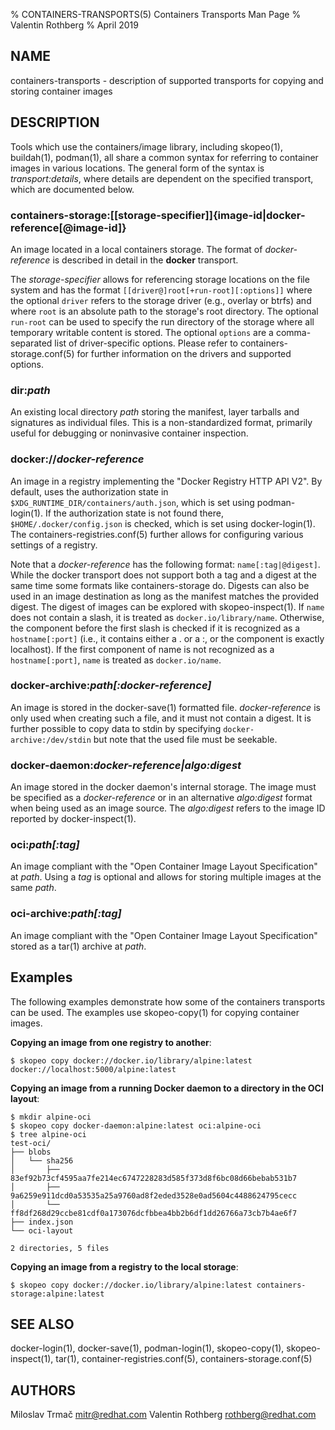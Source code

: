 % CONTAINERS-TRANSPORTS(5) Containers Transports Man Page
% Valentin Rothberg
% April 2019

## NAME

containers-transports - description of supported transports for copying and storing container images

## DESCRIPTION

Tools which use the containers/image library, including skopeo(1), buildah(1), podman(1), all share a common syntax for referring to container images in various locations.
The general form of the syntax is _transport:details_, where details are dependent on the specified transport, which are documented below.

### **containers-storage**:[**[**storage-specifier**]**]{image-id|docker-reference[@image-id]}

An image located in a local containers storage.
The format of _docker-reference_ is described in detail in the **docker** transport.

The _storage-specifier_ allows for referencing storage locations on the file system and has the format `[[driver@]root[+run-root][:options]]` where the optional `driver` refers to the storage driver (e.g., overlay or btrfs) and where `root` is an absolute path to the storage's root directory.
The optional `run-root` can be used to specify the run directory of the storage where all temporary writable content is stored.
The optional `options` are a comma-separated list of driver-specific options.
Please refer to containers-storage.conf(5) for further information on the drivers and supported options.

### **dir:**_path_

An existing local directory _path_ storing the manifest, layer tarballs and signatures as individual files.
This is a non-standardized format, primarily useful for debugging or noninvasive container inspection.

### **docker://**_docker-reference_

An image in a registry implementing the "Docker Registry HTTP API V2".
By default, uses the authorization state in `$XDG_RUNTIME_DIR/containers/auth.json`, which is set using podman-login(1).
If the authorization state is not found there, `$HOME/.docker/config.json` is checked, which is set using docker-login(1).
The containers-registries.conf(5) further allows for configuring various settings of a registry.

Note that a _docker-reference_ has the following format: `name[:tag|@digest]`.
While the docker transport does not support both a tag and a digest at the same time some formats like containers-storage do.
Digests can also be used in an image destination as long as the manifest matches the provided digest.
The digest of images can be explored with skopeo-inspect(1).
If `name` does not contain a slash, it is treated as `docker.io/library/name`.
Otherwise, the component before the first slash is checked if it is recognized as a `hostname[:port]` (i.e., it contains either a . or a :, or the component is exactly localhost).
If the first component of name is not recognized as a `hostname[:port]`, `name` is treated as `docker.io/name`.

### **docker-archive:**_path[:docker-reference]_

An image is stored in the docker-save(1) formatted file.
_docker-reference_ is only used when creating such a file, and it must not contain a digest.
It is further possible to copy data to stdin by specifying `docker-archive:/dev/stdin` but note that the used file must be seekable.

### **docker-daemon:**_docker-reference|algo:digest_

An image stored in the docker daemon's internal storage.
The image must be specified as a _docker-reference_ or in an alternative _algo:digest_ format when being used as an image source.
The _algo:digest_ refers to the image ID reported by docker-inspect(1).

### **oci:**_path[:tag]_

An image compliant with the "Open Container Image Layout Specification" at _path_.
Using a _tag_ is optional and allows for storing multiple images at the same _path_.

### **oci-archive:**_path[:tag]_

An image compliant with the "Open Container Image Layout Specification" stored as a tar(1) archive at _path_.

## Examples

The following examples demonstrate how some of the containers transports can be used.
The examples use skopeo-copy(1) for copying container images.

**Copying an image from one registry to another**:
```
$ skopeo copy docker://docker.io/library/alpine:latest docker://localhost:5000/alpine:latest
```

**Copying an image from a running Docker daemon to a directory in the OCI layout**:
```
$ mkdir alpine-oci
$ skopeo copy docker-daemon:alpine:latest oci:alpine-oci
$ tree alpine-oci
test-oci/
├── blobs
│   └── sha256
│       ├── 83ef92b73cf4595aa7fe214ec6747228283d585f373d8f6bc08d66bebab531b7
│       ├── 9a6259e911dcd0a53535a25a9760ad8f2eded3528e0ad5604c4488624795cecc
│       └── ff8df268d29ccbe81cdf0a173076dcfbbea4bb2b6df1dd26766a73cb7b4ae6f7
├── index.json
└── oci-layout

2 directories, 5 files
```

**Copying an image from a registry to the local storage**:
```
$ skopeo copy docker://docker.io/library/alpine:latest containers-storage:alpine:latest
```

## SEE ALSO

docker-login(1), docker-save(1), podman-login(1), skopeo-copy(1), skopeo-inspect(1), tar(1), container-registries.conf(5), containers-storage.conf(5)

## AUTHORS

Miloslav Trmač <mitr@redhat.com>
Valentin Rothberg <rothberg@redhat.com>
